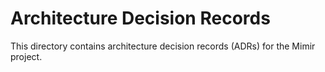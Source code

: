 # Architecture Decision Records

This directory contains architecture decision records (ADRs) for the Mimir project.

